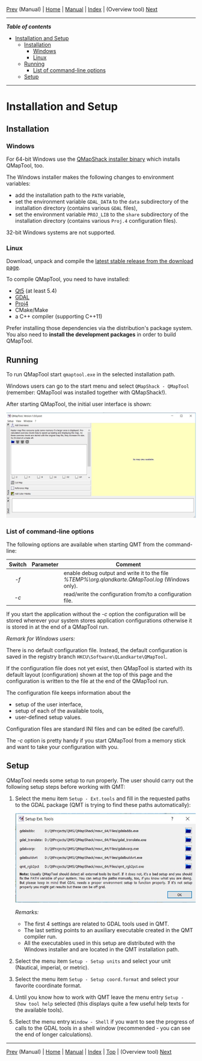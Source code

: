 [Prev](QMTDocMain) (Manual) | [Home](QMTHome) | [Manual](QMTDocMain) | [Index](QMTAxAdvIndex) | (Overview tool) [Next](OverviewTool)
- - -

***Table of contents***

* [Installation and Setup](#markdown-header-installation-and-setup)
    * [Installation ](#markdown-header-installation)
        * [Windows](#markdown-header-windows)
        * [Linux ](#markdown-header-linux)
    * [Running](#markdown-header-running)
        * [List of command-line options](#markdown-header-list-of-command-line-options)
    * [Setup](#markdown-header-setup)

* * * * * * * * * *
 
# Installation and Setup

## Installation 

### Windows

For 64-bit Windows use the [QMapShack installer binary](https://github.com/Maproom/qmapshack/releases) which installs QMapTool, too.

The Windows installer makes the following changes to environment variables:

* add the installation path to the `PATH` variable,
* set the environment variable `GDAL_DATA` to the `data` subdirectory of the installation directory (contains various `GDAL` files),
* set the environment variable `PROJ_LIB` to the `share` subdirectory of the installation directory (contains various `Proj.4` configuration files).

32-bit Windows systems are not supported.

### Linux 

Download, unpack and compile the [latest stable release from the download page](https://github.com/Maproom/qmapshack/releases). 

To compile QMapTool, you need to have installed:

* [Qt5](https://www.qt.io/) (at least 5.4)
* [GDAL](http://www.gdal.org/)
* [Proj4](https://github.com/OSGeo/proj.4/wiki)
* CMake/Make
* a C++ compiler (supporting C++11)

Prefer installing those dependencies via the distribution's package system.
You also need to **install the development packages** in order to build QMapTool.
 

## Running

To run QMapTool start `qmaptool.exe` in the selected installation path.

Windows users can go to the start menu and select `QMapShack - QMapTool` (remember: QMapTool was installed together with QMapShack!).

After starting QMapTool, the initial user interface is shown:

![QMT initial layout](QMapTool/images/QMTLayout.jpg "QMT initial layout")


### List of command-line options

The following options are available when starting QMT from the command-line:

| Switch | Parameter  | Comment                                        |
|:------:|:----------:|------------------------------------------------|
|*-f*    |            | enable debug output and write it to the file *%TEMP%\org.qlandkarte.QMapTool.log* (Windows only). |
|*-c*    |*<filename>*| read/write the configuration from/to a configuration file.|

If you start the application without the *-c* option the configuration will be stored wherever your system stores application configurations 
otherwise it is stored in *<filename>* at the end of a QMapTool run.

_Remark for Windows users:_

There is no default configuration file. Instead, the default configuration is saved in the registry branch
`HKCU\Software\QLandkarte\QMapTool`.

If the configuration file does not yet exist, then QMapTool is started with its default layout (configuration) shown at the top of this page and the 
configuration is written to the file at the end of the QMapTool run.

The configuration file keeps information about the

* setup of the user interface,
* setup of each of the available tools,
* user-defined setup values.

Configuration files are standard INI files and can be edited (be careful!).

The *-c* option is pretty handy if you start QMapTool from a memory stick and want to take your
configuration with you.


## Setup

QMapTool needs some setup to run properly. The user should carry out the following setup steps before working with QMT:

1. Select the menu item `Setup - Ext.tools` and fill in the requested paths to the GDAL package (QMT is trying to find these paths automatically):

    ![Setup of external tools](QMapTool/images/SetupExternals.jpg "Setup of external tools")
    
   _Remarks:_

   * The first 4 settings are related to GDAL tools used in QMT.
   * The last setting points to an auxiliary executable created in the QMT compiler run.
   * All the executables used in this setup are distributed with the Windows installer and are located in the QMT installation path.
    
1. Select the menu item `Setup - Setup units` and select your unit (Nautical, imperial, or metric).
1. Select the menu item `Setup - Setup coord.format` and select your favorite coordinate format.
1. Until you know how to work with QMT leave the menu entry `Setup - Show tool help` selected (this displays quite a few useful help texts for the
   available tools).
1. Select the menu entry `Window - Shell` if you want to see the progress of calls to the GDAL tools in a shell window (recommended - you can see the end of
   longer calculations).
   
   
    
- - -
[Prev](QMTDocMain) (Manual) | [Home](QMTHome) | [Manual](QMTDocMain) | [Index](QMTAxAdvIndex) | [Top](#) | (Overview tool) [Next](OverviewTool)
